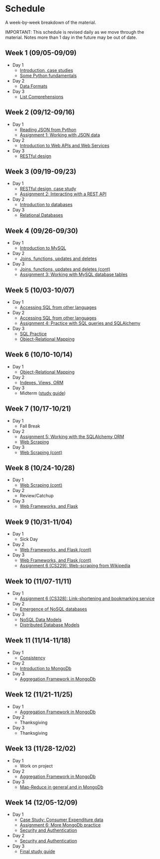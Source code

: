 # Schedule

A week-by-week breakdown of the material.

IMPORTANT: This schedule is revised daily as we move through the material. Notes more than 1 day in the future may be out of date.

## Week  1 (09/05-09/09)

- Day 1
    - [Introduction, case studies](notes/intro.md)
    - [Some Python fundamentals](notes/intro_python.md)
- Day 2
    - [Data Formats](notes/data_formats.md)
- Day 3
    - [List Comprehensions](notes/list_comprehensions.md)

## Week  2 (09/12-09/16)

- Day 1
    - [Reading JSON from Python](notes/json_python.md)
    - [Assignment 1: Working with JSON data](assignments/1.md)
- Day 2
    - [Introduction to Web APIs and Web Services](notes/web_apis.md)
- Day 3
    - [RESTful design](notes/rest.md)

## Week  3 (09/19-09/23)

- Day 1
    - [RESTful design, case study](notes/rest_case_study.md)
    - [Assignment 2: Interacting with a REST API](assignments/2.md)
- Day 2
    - [Introduction to databases](notes/databases_intro.md)
- Day 3
    - [Relational Databases](notes/databases_relational.md)

## Week  4 (09/26-09/30)

- Day 1
    - [Introduction to MySQL](notes/databases_mysql.md)
- Day 2
    - [Joins, functions, updates and deletes](notes/databases_mysql_advanced.md)
- Day 3
    - [Joins, functions, updates and deletes (cont)](notes/databases_mysql_advanced.md)
    - [Assignment 3: Working with MySQL database tables](assignments/3.md)

## Week  5 (10/03-10/07)

- Day 1
    - [Accessing SQL from other languages](notes/databases_sqlalchemy.md)
- Day 2
    - [Accessing SQL from other languages](notes/databases_sqlalchemy.md)
    - [Assignment 4: Practice with SQL queries and SQLAlchemy](assignments/4.md)
- Day 3
    - [SQL Practice](notes/sql_practice.md)
    - [Object-Relational Mapping](notes/databases_orm.md)

## Week  6 (10/10-10/14)

- Day 1
    - [Object-Relational Mapping](notes/databases_orm.md)
- Day 2
    - [Indexes, Views, ORM](notes/sql_odds_ends.md)
- Day 3
    - Midterm ([study guide](notes/midterm1_study_guide.md))

## Week  7 (10/17-10/21)

- Day 1
    - Fall Break
- Day 2
    - [Assignment 5: Working with the SQLAlchemy ORM](assignments/5.md)
    - [Web Scraping](notes/web_scraping.md)
- Day 3
    - [Web Scraping (cont)](notes/web_scraping.md)

## Week  8 (10/24-10/28)

- Day 1
    - [Web Scraping (cont)](notes/web_scraping.md)
- Day 2
    - Review/Catchup
- Day 3
    - [Web Frameworks, and Flask](notes/databases_web_frameworks.md)

## Week  9 (10/31-11/04)

- Day 1
    - Sick Day
- Day 2
    - [Web Frameworks, and Flask (cont)](notes/databases_web_frameworks.md)
- Day 3
    - [Web Frameworks, and Flask (cont)](notes/databases_web_frameworks.md)
    - [Assignment 6 (CS229): Web-scraping from Wikipedia](assignments/6_229.md)

## Week 10 (11/07-11/11)

- Day 1
    - [Assignment 6 (CS328): Link-shortening and bookmarking service](assignments/6_328.md)
- Day 2
    - [Emergence of NoSQL databases](notes/nosql_start.md)
- Day 3
    - [NoSQL Data Models](notes/nosql_data_models.md)
    - [Distributed Database Models](notes/nosql_distributed.md)

## Week 11 (11/14-11/18)

- Day 1
    - [Consistency](notes/nosql_consistency.md)
- Day 2
    - [Introduction to MongoDb](notes/mongodb.md)
- Day 3
    - [Aggregation Framework in MongoDb](notes/mongodb_aggregation.md)

## Week 12 (11/21-11/25)

- Day 1
    - [Aggregation Framework in MongoDb](notes/mongodb_aggregation.md)
- Day 2
    - Thanksgiving
- Day 3
    - Thanksgiving

## Week 13 (11/28-12/02)

- Day 1
    - Work on project
- Day 2
    - [Aggregation Framework in MongoDb](notes/mongodb_aggregation.md)
- Day 3
    - [Map-Reduce in general and in MongoDb](notes/mongodb_mapreduce.md)

## Week 14 (12/05-12/09)

- Day 1
    - [Case Study: Consumer Expenditure data](notes/mongodb_practice.md)
    - [Assignment 6: More MongoDb practice](assignments/6.md)
    - [Security and Authentication](notes/security_auth.md)
- Day 2
    - [Security and Authentication](notes/security_auth.md)
- Day 3
    - [Final study guide](notes/midterm2_study_guide.md)
